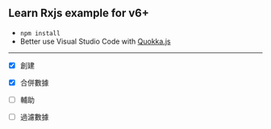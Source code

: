## Learn Rxjs example for v6+

- `npm install`
- Better use Visual Studio Code with [Quokka.js](https://quokkajs.com/docs/)


---

- [x] 創建

- [x] 合併數據

- [ ] 輔助

- [ ] 過濾數據
